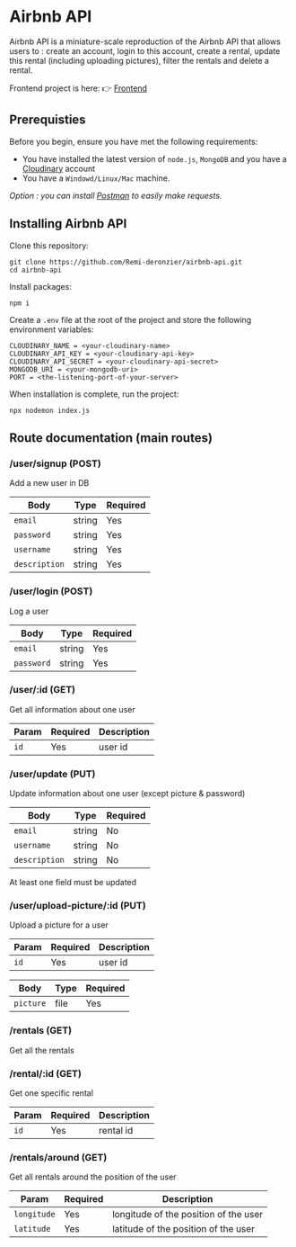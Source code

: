 # Airbnb API

Airbnb API is a miniature-scale reproduction of the Airbnb API that allows users to : create an account, login to this account, create a rental, update this rental (including uploading pictures), filter the rentals and delete a rental.

Frontend project is here: 👉 [Frontend](https://github.com/Remi-deronzier/airbnb-app)

## Prerequisties

Before you begin, ensure you have met the following requirements:
* You have installed the latest version of `node.js`, `MongoDB` and you have a [Cloudinary](https://cloudinary.com/) account
* You have a `Windowd/Linux/Mac` machine.

*Option : you can install [Postman](https://www.postman.com/) to easily make requests.*

## Installing Airbnb API

Clone this repository:
```
git clone https://github.com/Remi-deronzier/airbnb-api.git
cd airbnb-api
```

Install packages:
```
npm i
```

Create a `.env` file at the root of the project and store the following environment variables:
```
CLOUDINARY_NAME = <your-cloudinary-name>
CLOUDINARY_API_KEY = <your-cloudinary-api-key>
CLOUDINARY_API_SECRET = <your-cloudinary-api-secret>
MONGODB_URI = <your-mongodb-uri>
PORT = <the-listening-port-of-your-server>
```

When installation is complete, run the project:
```
npx nodemon index.js
```

## Route documentation (main routes)

### /user/signup (POST)
Add a new user in DB

Body | Type | Required
------------ | ------------- | ------------
`email` | string | Yes
`password` | string | Yes
`username` | string | Yes
`description` | string | Yes

### /user/login (POST)
Log a user

Body | Type | Required
------------ | ------------- | ------------
`email` | string | Yes
`password` | string | Yes

### /user/:id (GET)
Get all information about one user

Param | Required | Description
------------ | ------------- | ------------
`id` | Yes | user id

### /user/update (PUT)
Update information about one user (except picture & password)

Body | Type | Required
------------ | ------------- | ------------
`email` | string | No
`username` | string | No
`description` | string | No

At least one field must be updated

### /user/upload-picture/:id (PUT)
Upload a picture for a user

Param | Required | Description
------------ | ------------- | ------------
`id` | Yes | user id

Body | Type | Required
------------ | ------------- | ------------
`picture` | file | Yes



### /rentals (GET)
Get all the rentals

### /rental/:id (GET)
Get one specific rental

Param | Required | Description
------------ | ------------- | ------------
`id` | Yes | rental id

### /rentals/around (GET)
Get all rentals around the position of the user

Param | Required | Description
------------ | ------------- | ------------
`longitude` | Yes | longitude of the position of the user
`latitude` | Yes | latitude of the position of the user
